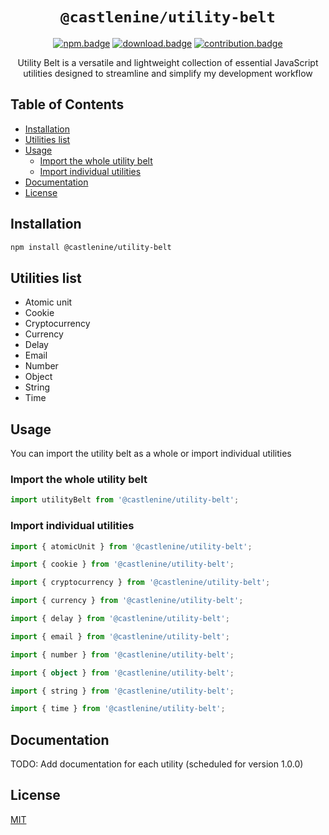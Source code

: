 <div align="center">

# `@castlenine/utility-belt`

[![npm.badge]][npm] [![download.badge]][download] [![contribution.badge]][contribution]

Utility Belt is a versatile and lightweight collection of essential JavaScript utilities designed to streamline and
simplify my development workflow
</div>

## Table of Contents

- [Installation](#installation)
- [Utilities list](#utilities-list)
- [Usage](#usage)
  - [Import the whole utility belt](#import-the-whole-utility-belt)
  - [Import individual utilities](#import-individual-utilities)
- [Documentation](#documentation)
- [License](#license)

## Installation

```bash
npm install @castlenine/utility-belt
```

## Utilities list

- Atomic unit
- Cookie
- Cryptocurrency
- Currency
- Delay
- Email
- Number
- Object
- String
- Time

## Usage

You can import the utility belt as a whole or import individual utilities

### Import the whole utility belt

```typescript
import utilityBelt from '@castlenine/utility-belt';
```

### Import individual utilities

```typescript
import { atomicUnit } from '@castlenine/utility-belt';

import { cookie } from '@castlenine/utility-belt';

import { cryptocurrency } from '@castlenine/utility-belt';

import { currency } from '@castlenine/utility-belt';

import { delay } from '@castlenine/utility-belt';

import { email } from '@castlenine/utility-belt';

import { number } from '@castlenine/utility-belt';

import { object } from '@castlenine/utility-belt';

import { string } from '@castlenine/utility-belt';

import { time } from '@castlenine/utility-belt';
```

## Documentation

TODO: Add documentation for each utility (scheduled for version 1.0.0)

## License

[MIT](./LICENSE.md)

[npm]: https://www.npmjs.com/package/@castlenine/utility-belt
[npm.badge]: https://img.shields.io/npm/v/@castlenine/utility-belt
[download]: https://www.npmjs.com/package/@castlenine/utility-belt
[download.badge]: https://img.shields.io/npm/d18m/@castlenine/utility-belt
[contribution]: https://github.com/Castlenine/utility-belt
[contribution.badge]: https://img.shields.io/badge/contributions-welcome-green
